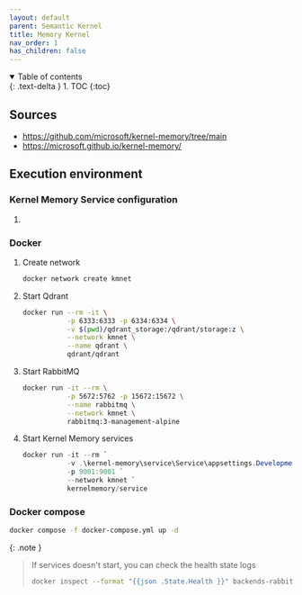 ```yaml
---
layout: default
parent: Semantic Kernel
title: Memory Kernel
nav_order: 1
has_children: false
---
```


<details open markdown="block">
  <summary>
    Table of contents
  </summary>
  {: .text-delta }
1. TOC
{:toc}
</details>

## Sources

- <https://github.com/microsoft/kernel-memory/tree/main>
- <https://microsoft.github.io/kernel-memory/>

## Execution environment

### Kernel Memory Service configuration

1.

### Docker

1. Create network

    ``` powershell
    docker network create kmnet
    ```

2. Start Qdrant

    ``` bash
    docker run --rm -it \
               -p 6333:6333 -p 6334:6334 \
               -v $(pwd)/qdrant_storage:/qdrant/storage:z \
               --network kmnet \
               --name qdrant \
               qdrant/qdrant

    ```

3. Start RabbitMQ

    ``` bash
    docker run -it --rm \
               -p 5672:5762 -p 15672:15672 \
               --name rabbitmq \
               --network kmnet \
               rabbitmq:3-management-alpine

    ```

4. Start Kernel Memory services

    ``` powershell
    docker run -it --rm `
               -v .\kernel-memory\service\Service\appsettings.Development.json:/app/appsettings.Production.json `
               -p 9001:9001 `
               --network kmnet `
               kernelmemory/service

    ```

### Docker compose

``` bash
docker compose -f docker-compose.yml up -d
```

{: .note }
> If services doesn't start, you can check the health state logs
>
> ``` bash
> docker inspect --format "{{json .State.Health }}" backends-rabbitmq-1
> ```

